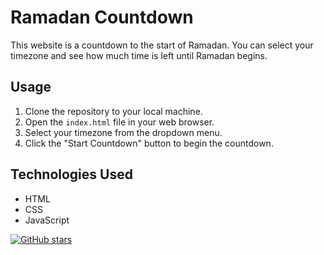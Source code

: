 # Ramadan Countdown

This website is a countdown to the start of Ramadan. You can select your timezone and see how much time is left until Ramadan begins.

## Usage

1. Clone the repository to your local machine.
2. Open the `index.html` file in your web browser.
3. Select your timezone from the dropdown menu.
4. Click the "Start Countdown" button to begin the countdown.

## Technologies Used

- HTML
- CSS
- JavaScript

[![GitHub stars](https://img.shields.io/github/stars/yusuforzibekov/ramadan-countdown.svg?style=social)](https://github.com/yusuforzibekov/ramadan-countdown/stargazers)